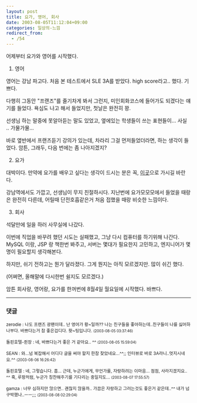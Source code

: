 ```yaml
---
layout: post
title: 요가, 영어, 회사
date: 2003-08-05T11:12:04+09:00
categories: 일상의-느낌
redirect_from:
  - /54
---
```


어제부터 요가와 영어를 시작했다.

1. 영어

영어는 강남 파고다. 처음 본 테스트에서 SLE 3A를 받았다. high score라고.. 했다. 기쁘다.

다행히 그동안 "프랜즈"를 줄기차게 봐서 그런지, 미인회화코스에 들어가도 되겠다는 얘기를 들었다. 욕심도 나고 해서 들었지만, 첫날은 완전히 꽝.

선생님 하는 말중에 못알아듣는 말도 있었고, 옆에있는 학생들이 쓰는 표현들이... 사실 .. 가물가물...

바로 옆반에서 프랜즈듣기 강의가 있는데, 차라리 그걸 먼저들었더라면, 하는 생각이 들었다. 암튼, 그래두, 다음 번에는 좀 나아지겠지?

2. 요가

대박이다. 만약에 요가를 배우고 싶다는 생각이 드시는 분은 꼭, <a href="http://www.yoga21.co.kr/">이곳</A>으로 가시길 바란다.

강남역에서도 가깝고, 선생님이 무지 친절하시다. 지난번에 요가모모모에서 들었을 때랑은 완전히 다른데, 어릴때 단전호흡같은거 처음 접했을 때랑 비슷한 느낌이다.

3. 회사

석달만에 일을 하러 사무실에 나갔다.

이번에 직업을 바꾸려 했던 시도는 실패했고, 그냥 다시 컴퓨터를 하기위해 나간다. MySQL 이랑, JSP 랑 책한번 봐주고, 서버는 몇대가 필요한지 고민하고, 엔지니어가 몇명이 필요할지 생각해본다.

하지만, 쉬기 전하고는 뭔가 달라졌다. 그게 뭔지는 아직 모르겠지만. 많이 쉬긴 했다.

(어쩌면, 올해말에 다시한번 쉴지도 모르겠다.)

암튼 회사랑, 영어랑, 요가를 한꺼번에 8월4일 월요일에 시작했다. 바쁘다.

* * *

### 댓글



<!--- cmt:99 --->
<!--- mail: --->
<!--- parent:0 --->

<small class=comment>zerodie : 나도 프랜즈 광팬이데.. 난 영어가 황~일까?? 나는 친구들을 좋아하는데..친구들이 나를 싫어하나부다. 바쁘다는거 참 좋은겁디다. 홧~팅입니다. <small>(2003-08-05 03:37:46)</small></small>


<!--- cmt:100 --->
<!--- mail: --->
<!--- parent:0 --->

<small class=comment>돌핀호텔-쥔장 : 네, 바쁘다는거 좋은 거 같아요.. ^^ <small>(2003-08-05 15:59:04)</small></small>


<!--- cmt:101 --->
<!--- mail: --->
<!--- parent:0 --->

<small class=comment>SEAN : 와...넘 복잡해서 어디다 글을 써야 할지 한참 찾았네요...^^;; 인터뷰로 바로 3A라니..멋지시네요.^^ <small>(2003-08-06 16:26:42)</small></small>


<!--- cmt:102 --->
<!--- mail: --->
<!--- parent:0 --->

<small class=comment>돌핀호텔 : 네, 그렇습니다. 흠... 근데, 누군가에게, 무언가를, 자랑하려는 이마음... 점점, 사라지겠지요.. ^^  혹, 루팡처럼, 누군가 칭찬해주기를 기다리는 중일지도... <small>(2003-08-07 17:55:57)</small></small>


<!--- cmt:103 --->
<!--- mail: --->
<!--- parent:0 --->

<small class=comment>gamza : 너무 심하지만 않으면..  괜찮지 않을까.. 가끔은 자랑하고 그러는것도 좋은거 같은데..^^ 내가 넘 구박했나..ㅡㅡ;;; <small>(2003-08-08 02:29:04)</small></small>

